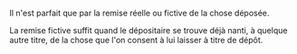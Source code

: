 Il n'est parfait que par la remise réelle ou fictive de la chose déposée.

La remise fictive suffit quand le dépositaire se trouve déjà nanti, à quelque autre titre, de la chose que l'on consent à lui laisser à titre de dépôt.
